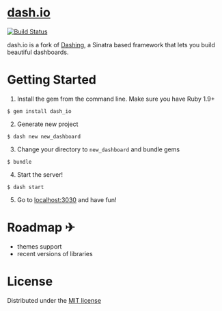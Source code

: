 # [dash.io](http://shopify.github.com/dashing)
[![Build Status](https://travis-ci.org/neonowy/dash.io.svg?branch=master)](https://travis-ci.org/neonowy/dash.io)

dash.io is a fork of [Dashing](http://shopify.github.com/dashing), a Sinatra based framework that lets you build beautiful dashboards.

# Getting Started
1. Install the gem from the command line. Make sure you have Ruby 1.9+
```
$ gem install dash_io
```
2. Generate new project
```
$ dash new new_dashboard
```
3. Change your directory to `new_dashboard` and bundle gems
```
$ bundle
```
4. Start the server!
```
$ dash start
```
5. Go to [localhost:3030](http://localhost:3000) and have fun!

# Roadmap ✈
- themes support
- recent versions of libraries

# License
Distributed under the [MIT license](MIT-LICENSE)
